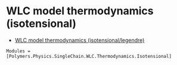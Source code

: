 # WLC model thermodynamics (isotensional)

  * [WLC model thermodynamics (isotensional/legendre)](../../../../legendre)

```@autodocs
Modules = [Polymers.Physics.SingleChain.WLC.Thermodynamics.Isotensional]
```

